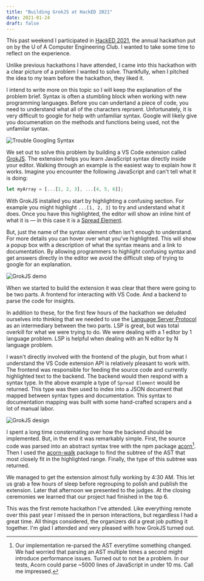 ```yaml
---
title: "Building GrokJS at HackED 2021"
date: 2021-01-24
draft: false
---
```

This past weekend I participated in [HackED 2021](https://hacked-2021.devpost.com/), the annual hackathon put on by the U of A Computer Engineering Club. I wanted to take some time to reflect on the experience.

Unlike previous hackathons I have attended, I came into this hackathon with a clear picture of a problem I wanted to solve. Thankfully, when I pitched the idea to my team before the hackathon, they liked it.

I intend to write more on this topic so I will keep the explanation of the problem brief. Syntax is often a stumbling block when working with new programming languages. Before you can undertand a piece of code, you need to understand what all of the characters reprsent. Unfortunately, it is very difficult to google for help with unfamiliar syntax. Google will likely give you documenation on the methods and functions being used, not the unfamilar syntax.

![Trouble Googling Syntax](/googling_syntax.png)

We set out to solve this problem by building a VS Code extension called [GrokJS](https://marketplace.visualstudio.com/items?itemName=grokjs.grok-js). The extension helps you learn JavaScript syntax directly inside your editor. Walking through an example is the easiest way to explain how it works. Imagine you encounter the following JavaScript and can't tell what it is doing:


```js
let myArray = [...[1, 2, 3], ...[4, 5, 6]];
```

With GrokJS installed you start by highlighting a confusing section. For example you might highlight `...[1, 2, 3]` to try and understand what it does. Once you have this highlighted, the editor will show an inline hint of what it is — in this case it is a [Spread Element](https://developer.mozilla.org/en-US/docs/Web/JavaScript/Reference/Operators/Spread_syntax).

But, just the name of the syntax element often isn't enough to understand. For more details you can hover over what you've highlighted. This will show a popup box with a description of what the syntax means and a link to documentation. By allowing programmers to highlight confusing syntax and get answers directly in the editor we avoid the difficult step of trying to google for an explanation.

![GrokJS demo](/grokjs_demo.gif)

When we started to build the extension it was clear that there were going to be two parts. A frontend for interacting with VS Code. And a backend to parse the code for insights.

In addition to these, for the first few hours of the hackathon we deluded ourselves into thinking that we needed to use the [Language Server Protocol](https://microsoft.github.io/language-server-protocol/) as an intermediary between the two parts. LSP is great, but was total overkill for what we were trying to do. We were dealing with a 1 editor by 1 language problem. LSP is helpful when dealing with an N editor by N language problem.

I wasn't directly involved with the frontend of the plugin, but from what I understand the VS Code extension API is relatively pleasant to work with. The frontend was responsible for feeding the source code and currently highlighted text to the backend. The backend would then respond with a syntax type. In the above example a type of `Spread Element` would be returned. This type was then used to index into a JSON document that mapped between syntax types and documentation. This syntax to documentation mapping was built with some hand-crafted scrapers and a lot of manual labor.

![GrokJS design](/grokjs_design.png)

I spent a long time consternating over how the backend should be implemented. But, in the end it was remarkably simple. First, the source code was parsed into an abstract syntax tree with the npm package [acorn](https://github.com/acornjs/acorn)[^1]. Then I used the [acorn-walk](https://github.com/acornjs/acorn/tree/master/acorn-walk) package to find the subtree of the AST that most closely fit in the highlighted range. Finally, the type of this subtree was returned.

We managed to get the extension almost fully working by 4:30 AM. This let us grab a few hours of sleep before regrouping to polish and publish the extension. Later that afternoon we presented to the judges. At the closing ceremonies we learned that our project had finished in the top 6.

This was the first remote hackathon I've attended. Like everything remote over this past year I missed the in person interactions, but regardless I had a great time. All things considered, the organizers did a great job putting it together. I'm glad I attended and very pleased with how GrokJS turned out.


[^1]: Our implementation re-parsed the AST everytime something changed. We had worried that parsing an AST multiple times a second might introduce performance issues. Turned out to not be a problem. In our tests, Acorn could parse ~5000 lines of JavaScript in under 10 ms. Call me impressed.

